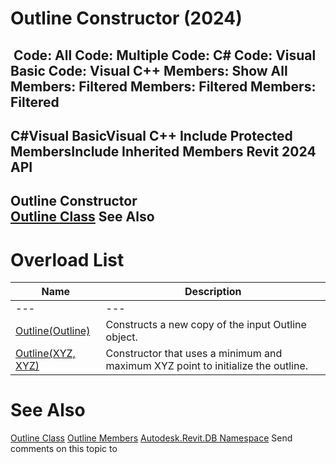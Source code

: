 # Outline Constructor (2024)

﻿
 Code: All Code: Multiple Code: C# Code: Visual Basic Code: Visual C++  Members: Show All Members: Filtered Members: Filtered Members: Filtered   
---  
C#Visual BasicVisual C++
Include Protected MembersInclude Inherited Members
Revit 2024 API  
---  
Outline Constructor   
[Outline Class](1ffe9215-0dd5-358f-495d-e983f9e7d295.md "Outline Class") See Also  
---  
# Overload List
| Name | Description |
| --- | --- |
| --- | --- | --- |
| [Outline(Outline)](173fe602-1227-907f-a555-eec914b25009.md "Outline Constructor \(Outline\)") | Constructs a new copy of the input Outline object. |
| [Outline(XYZ, XYZ)](7be638d8-f794-3247-89d0-39602b2b3f90.md "Outline Constructor \(XYZ, XYZ\)") | Constructor that uses a minimum and maximum XYZ point to initialize the outline. |

# See Also
[Outline Class](1ffe9215-0dd5-358f-495d-e983f9e7d295.md "Outline Class")
[Outline Members](a02feee5-12e1-db4d-b85c-1456f5a486e6.md "Outline Members")
[Autodesk.Revit.DB Namespace](87546ba7-461b-c646-cbb1-2cb8f5bff8b2.md "Autodesk.Revit.DB Namespace")
Send comments on this topic to 